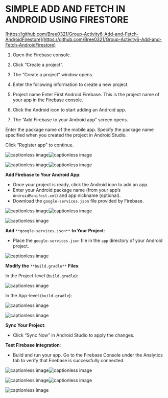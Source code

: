 SIMPLE ADD AND FETCH IN ANDROID USING FIRESTORE
===============================================

[https://github.com/Bree0321/Group-Activity6-Add-and-Fetch-AndroidFirestore](https://github.com/Bree0321/Group-Activity6-Add-and-Fetch-AndroidFirestore)



1.  Open the Firebase console.

2. Click “Create a project”.

3. The “Create a project” window opens.

4. Enter the following information to create a new project.

5. Project name
Enter First Android Firebase. This is the project name of your app in the Firebase console.

6. Click the Android icon to start adding an Android app.

7. The “Add Firebase to your Android app” screen opens.

Enter the package name of the mobile app. Specify the package name specified when you created the project in Android Studio.

Click “Register app” to continue.

![captionless image](https://miro.medium.com/v2/resize:fit:544/format:webp/1*Cjtjp1wJOoHXvVoTNNQCRw.png)![captionless image](https://miro.medium.com/v2/resize:fit:892/format:webp/1*b7raRQ6Vup1C_yhgPZmw1Q.png)

![captionless image](https://miro.medium.com/v2/resize:fit:730/format:webp/1*2G0Yxb8JKHQtKWZmmS5UcA.png)![captionless image](https://miro.medium.com/v2/resize:fit:1272/format:webp/1*ukyHIFPWDdLwp4n6ZP8NsQ.png)

**Add Firebase to Your Android App**:

*   Once your project is ready, click the Android icon to add an app.
*   Enter your Android package name (from your app’s `AndroidManifest.xml`) and app nickname (optional).
*   Download the `google-services.json` file provided by Firebase.

![captionless image](https://miro.medium.com/v2/resize:fit:1318/format:webp/1*hmc-mhTmeeR5LiCCCt1EiA.png)![captionless image](https://miro.medium.com/v2/resize:fit:684/format:webp/1*QtBACr_Hr13AQTFwjhP__g.png)

![captionless image](https://miro.medium.com/v2/format:webp/1*HN0mQ7yk34YoSpd7xeAqgg.png)

**Add** `**google-services.json**` **to Your Project**:

*   Place the `google-services.json` file in the `app` directory of your Android project.

![captionless image](https://miro.medium.com/v2/resize:fit:538/format:webp/1*Xf8Z94twchgQFY8YuawUxw.png)

**Modify the** `**build.gradle**` **Files**:

In the Project-level (`build.gradle`):

![captionless image](https://miro.medium.com/v2/resize:fit:1300/format:webp/1*m7wFkoir2dTfwDl2tDtipw.png)

In the App-level (`build.gradle`):

![captionless image](https://miro.medium.com/v2/resize:fit:908/format:webp/1*2UI9Q42XKVz3HEqIVh7Gcw.png)

![captionless image](https://miro.medium.com/v2/resize:fit:1400/format:webp/1*sSl3hq2r5TCJPafyzz5BLA.png)

**Sync Your Project**:

*   Click “Sync Now” in Android Studio to apply the changes.

**Test Firebase Integration**:

*   Build and run your app. Go to the Firebase Console under the Analytics tab to verify that Firebase is successfully connected.

![captionless image](https://miro.medium.com/v2/resize:fit:904/format:webp/1*eYZAQKGuhdCopreU4o0OHQ.png)![captionless image](https://miro.medium.com/v2/resize:fit:1098/format:webp/1*xzPW5K1R_h5V5drnm-iYsg.png)

![captionless image](https://miro.medium.com/v2/resize:fit:1460/format:webp/1*uMM101_UWSkmPNdEecVLTg.png)![captionless image](https://miro.medium.com/v2/resize:fit:542/format:webp/1*56k-hal9_PXMllP7Xp_MOQ.png)

![captionless image](https://miro.medium.com/v2/resize:fit:2000/format:webp/1*WXoB4YP3WthHDjzFqZixGA.png)
